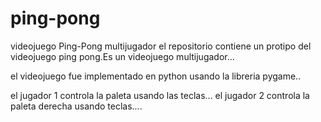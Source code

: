 # ping-pong
videojuego Ping-Pong multijugador
el repositorio contiene un protipo del videojuego ping pong.Es un videojuego multijugador...

el videojuego fue implementado en python usando la libreria pygame..

el jugador 1 controla la paleta usando las teclas... el jugador 2 controla la paleta derecha usando teclas....
